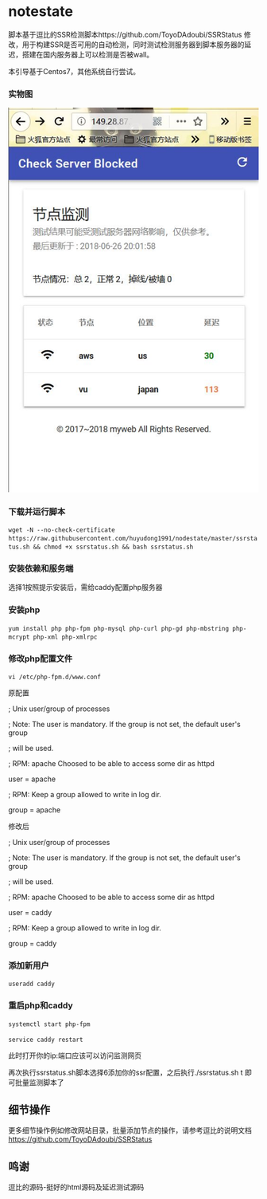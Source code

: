 # notestate
脚本基于逗比的SSR检测脚本https://github.com/ToyoDAdoubi/SSRStatus 修改，用于构建SSR是否可用的自动检测，同时测试检测服务器到脚本服务器的延迟，搭建在国内服务器上可以检测是否被wall。

本引导基于Centos7，其他系统自行尝试。

### 实物图
![sample](https://raw.githubusercontent.com/huyudong1991/nodestate/master/sample.jpg)


### 下载并运行脚本
`wget -N --no-check-certificate https://raw.githubusercontent.com/huyudong1991/nodestate/master/ssrstatus.sh && chmod +x ssrstatus.sh && bash ssrstatus.sh`

### 安装依赖和服务端
选择1按照提示安装后，需给caddy配置php服务器

### 安装php
`yum install php php-fpm php-mysql php-curl php-gd php-mbstring php-mcrypt php-xml php-xmlrpc`

### 修改php配置文件
`vi /etc/php-fpm.d/www.conf`

原配置

; Unix user/group of processes

; Note: The user is mandatory. If the group is not set, the default user's group

;       will be used.

; RPM: apache Choosed to be able to access some dir as httpd

user = apache

; RPM: Keep a group allowed to write in log dir.

group = apache

修改后

; Unix user/group of processes

; Note: The user is mandatory. If the group is not set, the default user's group

;       will be used.

; RPM: apache Choosed to be able to access some dir as httpd

user = caddy

; RPM: Keep a group allowed to write in log dir.

group = caddy

### 添加新用户
`useradd caddy`
### 重启php和caddy
`systemctl start php-fpm`

`service caddy restart`

此时打开你的ip:端口应该可以访问监测网页

再次执行ssrstatus.sh脚本选择6添加你的ssr配置，之后执行./ssrstatus.sh t 即可批量监测脚本了

## 细节操作
更多细节操作例如修改网站目录，批量添加节点的操作，请参考逗比的说明文档 https://github.com/ToyoDAdoubi/SSRStatus

## 鸣谢
逗比的源码-挺好的html源码及延迟测试源码

